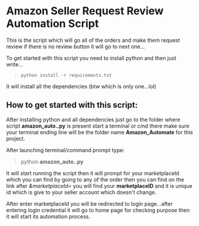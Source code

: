 # Amazon Seller Request Review Automation Script
This is the script which will go all of the orders and make them request review if there is no review button it will go to next one...

To get started with this script you need to install python and then just write...

> `python install -r requirements.txt`

It will install all the dependencies (btw which is only one...lol)

## How to get started with this script:
After installing python and all dependencies just go to the folder where script **amazon_auto..py** is present start a terminal or cmd there make sure your terminal ending line will be the folder name **Amazon_Automate** for this project. 

After launching terminal/command prompt type:

> python **amazon_auto..py**

It will start running the script then it will prompt for your marketplaceId which you can find by going to any of the order then you can find on the link after *&marketplaceId=* you will find your **marketplaceID** and it is unique id which is give to your seller account which doesn't change.

After enter marketplaceId you will be redirected to login page...after entering login credential it will go to home page for checking purpose then it will start its automation process.
